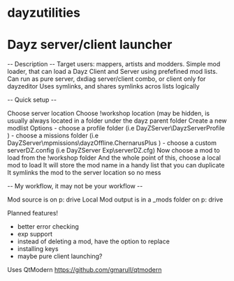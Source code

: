 # dayzutilities

# Dayz server/client launcher

-- Description --
Target users: mappers, artists and modders. Simple mod loader, that can load a Dayz Client and Server using prefefined mod lists. 
Can run as pure server, dxdiag server/client combo, or client only for dayzeditor
Uses symlinks, and shares symlinks acros lists logically

-- Quick setup --

Choose server location
Choose !workshop location (may be hidden, is usually always located in a folder under the dayz parent folder
Create a new modlist
  Options
    - choose a profile folder (i.e DayZServer\DayzServerProfile )
    - choose a missions folder (i.e DayZServer\mpmissions\dayzOffline.ChernarusPlus )
    - choose a custom serverDZ.config (i.e DayZServer Exp\serverDZ.cfg)
Now choose a mod to load from the !workshop folder 
And the whole point of this, choose a local mod to load
It will store the mod name in a handy list that you can duplicate
It symlinks the mod to the server location so no mess

-- My workflow, it may not be your workflow --

Mod source is on p: drive
Local Mod output is in a _mods folder on p: drive

Planned features!

 - better error checking
 - exp support
 - instead of deleting a mod, have the option to replace 
 - installing keys
 - maybe pure client launching? 


Uses QtModern
https://github.com/gmarull/qtmodern
